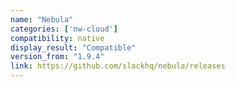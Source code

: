 ```yaml
---
name: "Nebula"
categories: ['nw-cloud']
compatibility: native
display_result: "Compatible"
version_from: "1.9.4"
link: https://github.com/slackhq/nebula/releases
---
```


